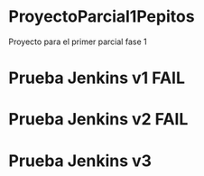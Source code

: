 # ProyectoParcial1Pepitos
Proyecto para el primer parcial fase 1

# Prueba Jenkins v1 FAIL
# Prueba Jenkins v2 FAIL
# Prueba Jenkins v3 
